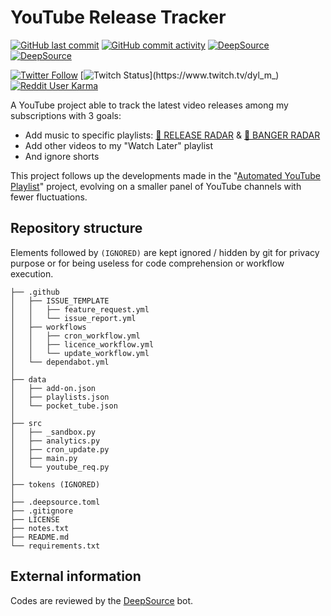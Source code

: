 # YouTube Release Tracker

[![GitHub last commit](https://img.shields.io/github/last-commit/Dyl-M/youtube_release_tracker?label=Last%20commit&style=flat-square)](https://github.com/Dyl-M/youtube_release_tracker/commits/main)
[![GitHub commit activity](https://img.shields.io/github/commit-activity/w/Dyl-M/youtube_release_tracker?label=Commit%20activity&style=flat-square)](https://github.com/Dyl-M/youtube_release_tracker/commits/main)
[![DeepSource](https://deepsource.io/gh/Dyl-M/youtube_release_tracker.svg/?label=active+issues&token=w_aZJJfhd5HPPLyXnDJkstmn)](https://deepsource.io/gh/Dyl-M/youtube_release_tracker/?ref=repository-badge)
[![DeepSource](https://deepsource.io/gh/Dyl-M/youtube_release_tracker.svg/?label=resolved+issues&token=w_aZJJfhd5HPPLyXnDJkstmn)](https://deepsource.io/gh/Dyl-M/youtube_release_tracker/?ref=repository-badge)

[![Twitter Follow](https://img.shields.io/twitter/follow/dyl_m_tweets?label=%40dyl_m_tweets&style=social)](https://twitter.com/dyl_m_tweets)
[![Twitch Status](https://img.shields.io/twitch/status/dyl_m_?logo=twitch&label=dyl_m_)](https://www.twitch.tv/dyl_m_)
[![Reddit User Karma](https://img.shields.io/reddit/user-karma/link/dyl_m?label=u%2Fdyl_m&style=social)](https://www.reddit.com/user/Dyl_M)

A YouTube project able to track the latest video releases among my subscriptions with 3 goals:

- Add music to specific playlists: [📡 RELEASE RADAR](https://www.youtube.com/playlist?list=PLOMUdQFdS-XNe56Ot6KQmsR4cLT2ua9IC) & [🚨 BANGER RADAR](https://www.youtube.com/playlist?list=PLOMUdQFdS-XOI8OIWV_Gx-SRhlCS9PKLn)
- Add other videos to my "Watch Later" playlist
- And ignore shorts

This project follows up the developments made in the "[Automated YouTube Playlist](https://github.com/Dyl-M/auto_youtube_playlist)" project, evolving on a smaller panel of YouTube channels with fewer fluctuations.

Repository structure
-------------

Elements followed by `(IGNORED)` are kept ignored / hidden by git for privacy purpose or for being useless for code comprehension or workflow execution.

```
├── .github
│   ├── ISSUE_TEMPLATE
│   │   ├── feature_request.yml
│   │   └── issue_report.yml
│   ├── workflows
│   │   ├── cron_workflow.yml
│   │   ├── licence_workflow.yml
│   │   └── update_workflow.yml
│   └── dependabot.yml
│
├── data
│   ├── add-on.json
│   ├── playlists.json
│   └── pocket_tube.json
│
├── src
│   ├── _sandbox.py
│   ├── analytics.py
│   ├── cron_update.py
│   ├── main.py
│   └── youtube_req.py
│
├── tokens (IGNORED)
│
├── .deepsource.toml
├── .gitignore
├── LICENSE
├── notes.txt
├── README.md
└── requirements.txt
```

External information
-------------

Codes are reviewed by the [DeepSource](https://deepsource.io/) bot.